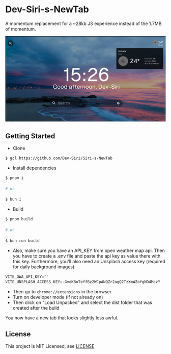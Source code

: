 # Dev-Siri-s-NewTab

A momentum replacement for a ~28kb JS experience instead of the 1.7MB of momentum.

![Extension NewTab Image](images/extension-ss-img.png)

## Getting Started

- Clone

```sh
$ gcl https://github.com/Dev-Siri/Siri-s-NewTab
```

- Install dependencies

```sh
$ pnpm i

# or

$ bun i
```

- Build

```sh
$ pnpm build

# or

$ bun run build
```

- Also, make sure you have an API_KEY from open weather map api. Then you have to create a .env file and paste the api key as value there with this key. Furthermore, you'll also need an Unsplash access key (required for daily background images):

```s
VITE_OWA_API_KEY=""
VITE_UNSPLASH_ACCESS_KEY=-GveK8oTeffBz2WCpANQZr2agQ2TzXmWZofgND4MczY
```

- Then go to `chrome://extensions` in the browser
- Turn on developer mode (if not already on)
- Then click on "Load Unpacked" and select the dist folder that was created after the build

You now have a new tab that looks slightly less awful.

## License

This project is MIT Licensed, see [LICENSE](LICENSE)

